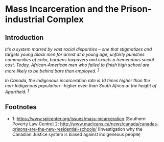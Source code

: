# Mass Incarceration and the Prison-industrial Complex


## Introduction

*It’s a system marred by vast racial disparities – one that stigmatizes and targets young black men for arrest at a young age, unfairly punishes communities of color, burdens taxpayers and exacts a tremendous social cost. Today, African-American men who failed to finish high school are more likely to be behind bars than employed.* <sup>[1](#myfootnote2)</sup>

*In Canada, the Indigenous incarceration rate is 10 times higher than the non-Indigenous population--higher even than South Africa at the height of Apartheid.* <sup>[1](#myfootnote1)</sup>
 

## Footnotes

* <a name="myfootnote1">1</a>: https://www.splcenter.org/issues/mass-incarceration (Southern Poverty Law Centre) 
<a name="myfootnote2">2</a>: http://www.macleans.ca/news/canada/canadas-prisons-are-the-new-residential-schools/ (Investigation why the Canadian Justice system is biased against indigeneous people) 
